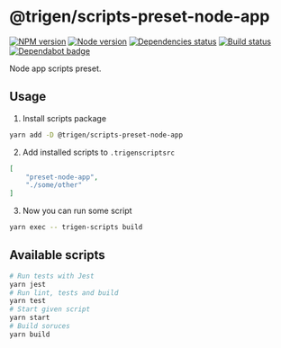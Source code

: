 # @trigen/scripts-preset-node-app

[![NPM version][npm]][npm-url]
[![Node version][node]][node-url]
[![Dependencies status][deps]][deps-url]
[![Build status][build]][build-url]
[![Dependabot badge][dependabot]][dependabot-url]

[npm]: https://img.shields.io/npm/v/%40trigen/scripts-preset-node-app.svg
[npm-url]: https://www.npmjs.com/package/@trigen/scripts-preset-node-app

[node]: https://img.shields.io/node/v/%40trigen/scripts-preset-node-app.svg
[node-url]: https://nodejs.org

[deps]: https://david-dm.org/TrigenSoftware/scripts.svg?path=packages/scripts-preset-node-app
[deps-url]: https://david-dm.org/TrigenSoftware/scripts?path=packages/scripts-preset-node-app

[build]: http://img.shields.io/travis/com/TrigenSoftware/scripts.svg
[build-url]: https://travis-ci.com/TrigenSoftware/scripts

[dependabot]: https://api.dependabot.com/badges/status?host=github&repo=TrigenSoftware/scripts
[dependabot-url]: https://dependabot.com/

Node app scripts preset.

## Usage

1. Install scripts package

```bash
yarn add -D @trigen/scripts-preset-node-app
```

2. Add installed scripts to `.trigenscriptsrc`

```json
[
    "preset-node-app",
    "./some/other"
]
```

3. Now you can run some script

```bash
yarn exec -- trigen-scripts build
```

## Available scripts

```bash
# Run tests with Jest
yarn jest
# Run lint, tests and build
yarn test
# Start given script
yarn start
# Build soruces
yarn build
```
